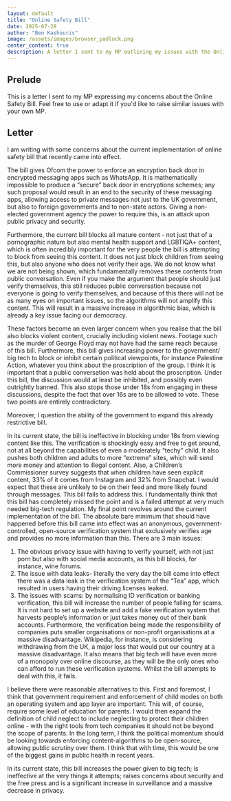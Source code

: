 ```yaml
---
layout: default
title: "Online Safety Bill"
date: 2025-07-28
author: "Ben Kashouris"
image: /assets/images/browser_padlock.png
center_content: true
description: A letter I sent to my MP outlining my issues with the Online Safety Bill
---
```


## Prelude
This is a letter I sent to my MP expressing my concerns about the Online Safety Bill. Feel free to use or adapt it if you'd like to raise similar issues with your own MP.

## Letter
I am writing with some concerns about the current implementation of online safety bill that recently came into effect.

The bill gives Ofcom the power to enforce an encryption back door in encrypted messaging apps such as WhatsApp.  It is mathematically impossible to produce a “secure” back door in encryptions schemes; any such proposal would result in an end to the security of these messaging apps, allowing access to private messages not just to the UK government, but also to foreign governments and to non-state actors. Giving a non-elected government agency the power to require this, is an attack upon public privacy and security. 

Furthermore, the current bill blocks all mature content - not just that of a pornographic nature but also mental health support and LGBTIQA+ content, which is often incredibly important for the very people the bill is attempting to block from seeing this content. It does not just block children from seeing this, but also anyone who does not verify their age. We do not know what we are not being shown, which fundamentally removes these contents from public conversation. Even if you make the argument that people should just verify themselves, this still reduces public conversation because not everyone is going to verify themselves, and because of this there will not be as many eyes on important issues, so the algorithms will not amplify this content. This will result in a massive increase in algorithmic bias, which is already a key issue facing our democracy. 

These factors become an even larger concern when you realise that the bill also blocks violent content, crucially including violent news. Footage such as the murder of George Floyd may not have had the same reach because of this bill. Furthermore, this bill gives increasing power to the government/ big tech to block or inhibit certain political viewpoints, for instance Palestine Action, whatever you think about the proscription of the group. I think it is important that a public conversation was held about the proscription. Under this bill, the discussion would at least be inhibited, and possibly even outrightly banned. This also stops those under 18s from engaging in these discussions, despite the fact that over 16s are to be allowed to vote. These two points are entirely contradictory. 

Moreover, I question the ability of the government to expand this already restrictive bill.

In its current state, the bill is ineffective in blocking under 18s from viewing content like this. The verification is shockingly easy and free to get around, not at all beyond the capabilities of even a moderately “techy” child. It also pushes both children and adults to more “extreme” sites, which will send more money and attention to illegal content. Also, a Children’s Commissioner survey suggests that when children have seen explicit content, 33% of it comes from Instagram and 32% from Snapchat. I would expect that these are unlikely to be on their feed and more likely found through messages. This bill fails to address this. I fundamentally think that this bill has completely missed the point and is a failed attempt at very much needed big-tech regulation.
My final point revolves around the current implementation of the bill. The absolute bare minimum that should have happened before this bill came into effect was an anonymous, government-controlled, open-source verification system that exclusively verifies age and provides no more information than this. There are 3 main issues: <br>
1) The obvious privacy issue with having to verify yourself, with not just porn but also with social media accounts, as this bill blocks, for instance, wine forums. <br>
2) The issue with data leaks- literally the very day the bill came into effect there was a data leak in the verification system of the “Tea” app, which resulted in users having their driving licenses leaked. <br>
3) The issues with scams: by normalising ID verification or banking verification, this bill will increase the number of people falling for scams. It is not hard to set up a website and add a fake verification system that harvests people’s information or just takes money out of their bank accounts. Furthermore, the verification being made the responsibility of companies puts smaller organisations or non-profit organisations at a massive disadvantage. Wikipedia, for instance, is considering withdrawing from the UK, a major loss that would put our country at a massive disadvantage. It also means that big tech will have even more of a monopoly over online discourse, as they will be the only ones who can afford to run these verification systems. Whilst the bill attempts to deal with this, it fails.

I believe there were reasonable alternatives to this. First and foremost, I think that government requirement and enforcement of child modes on both an operating system and app layer are important. This will, of course, require some level of education for parents. I would then expand the definition of child neglect to include neglecting to protect their children online - with the right tools from tech companies it should not be beyond the scope of parents. In the long term, I think the political momentum should be looking towards enforcing content-algorithms to be open-source, allowing public scrutiny over them. I think that with time, this would be one of the biggest gains in public health in recent years.

In its current state, this bill increases the power given to big tech; is ineffective at the very things it attempts; raises concerns about security and the free press and is a significant increase in surveillance and a massive decrease in privacy.

